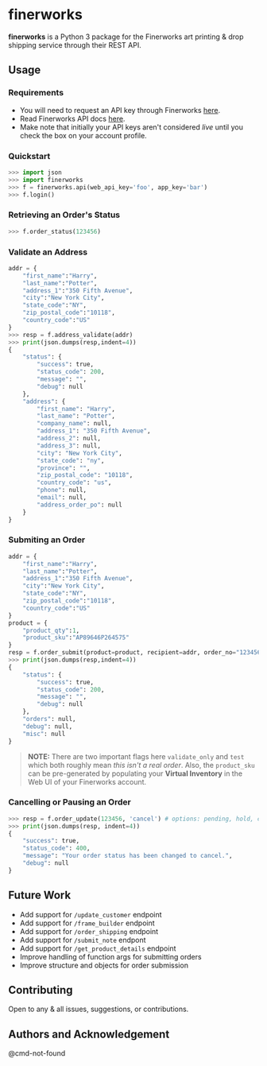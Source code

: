 # finerworks
**finerworks** is a Python 3 package for the Finerworks art printing & drop shipping service through their REST API.

## Usage

### Requirements

- You will need to request an API key through Finerworks [here](https://finerworks.com/MyAccount/MyWebApi.aspx).
- Read Finerworks API docs [here](https://api.finerworks.com/Documentation). 
- Make note that initially your API keys aren't considered _live_ until you check the box on your account profile.

### Quickstart
```python
>>> import json
>>> import finerworks
>>> f = finerworks.api(web_api_key='foo', app_key='bar')
>>> f.login()
```

### Retrieving an Order's Status
```python
>>> f.order_status(123456)
```

### Validate an Address
```python
addr = {
    "first_name":"Harry",
    "last_name":"Potter",
    "address_1":"350 Fifth Avenue",
    "city":"New York City",
    "state_code":"NY",
    "zip_postal_code":"10118",
    "country_code":"US"
}
>>> resp = f.address_validate(addr)
>>> print(json.dumps(resp,indent=4))
{
    "status": {
        "success": true,
        "status_code": 200,
        "message": "",
        "debug": null
    },
    "address": {
        "first_name": "Harry",
        "last_name": "Potter",
        "company_name": null,
        "address_1": "350 Fifth Avenue",
        "address_2": null,
        "address_3": null,
        "city": "New York City",
        "state_code": "ny",
        "province": "",
        "zip_postal_code": "10118",
        "country_code": "us",
        "phone": null,
        "email": null,
        "address_order_po": null
    }
}
```

### Submiting an Order
```python
addr = {
    "first_name":"Harry",
    "last_name":"Potter",
    "address_1":"350 Fifth Avenue",
    "city":"New York City",
    "state_code":"NY",
    "zip_postal_code":"10118",
    "country_code":"US"
}
product = {
    "product_qty":1,
    "product_sku":"AP89646P264575"
}
resp = f.order_submit(product=product, recipient=addr, order_no="12345679", shipping_code="EC", test=True, validate_only=True)
>>> print(json.dumps(resp,indent=4))
{
    "status": {
        "success": true,
        "status_code": 200,
        "message": "",
        "debug": null
    },
    "orders": null,
    "debug": null,
    "misc": null
}
```

> **NOTE:** There are two important flags here `validate_only` and `test` which both roughly mean _this isn't a real order_. Also, the `product_sku` can be pre-generated by populating your **Virtual Inventory** in the Web UI of your Finerworks account.

### Cancelling or Pausing an Order
```python
>>> resp = f.order_update(123456, 'cancel') # options: pending, hold, cancel
>>> print(json.dumps(resp, indent=4))
{
    "success": true,
    "status_code": 400,
    "message": "Your order status has been changed to cancel.",
    "debug": null
}
```

## Future Work

- Add support for `/update_customer` endpoint
- Add support for `/frame_builder` endpoint
- Add support for `/order_shipping` endpoint
- Add support for `/submit_note` endpont
- Add support for `/get_product_details` endpoint
- Improve handling of function args for submitting orders
- Improve structure and objects for order submission

## Contributing

Open to any & all issues, suggestions, or contributions.

## Authors and Acknowledgement

@cmd-not-found
